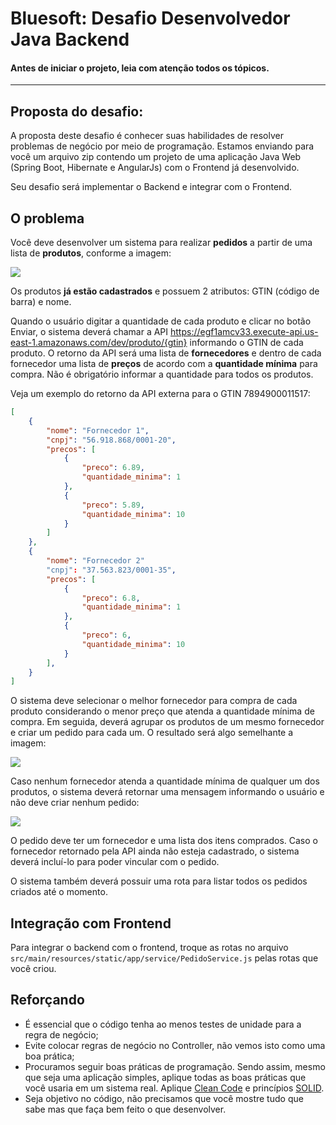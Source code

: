 # Bluesoft: Desafio Desenvolvedor Java Backend

#### Antes de iniciar o projeto, leia com atenção todos os tópicos.

---

## Proposta do desafio:

A proposta deste desafio é conhecer suas habilidades de resolver problemas de negócio por meio de programação.
Estamos enviando para você um arquivo zip contendo um projeto de uma aplicação Java Web (Spring Boot, Hibernate e AngularJs) com o Frontend já desenvolvido.

Seu desafio será implementar o Backend e integrar com o Frontend.

## O problema

Você deve desenvolver um sistema para realizar **pedidos** a partir de uma lista de **produtos**, conforme a imagem:

![](https://bluesoft-sp.s3-sa-east-1.amazonaws.com/download/desafio-bluesoft/novo-pedido.png)

Os produtos **já estão cadastrados** e possuem 2 atributos: GTIN (código de barra) e nome.

Quando o usuário digitar a quantidade de cada produto e clicar no botão Enviar, o sistema deverá chamar a API https://egf1amcv33.execute-api.us-east-1.amazonaws.com/dev/produto/{gtin} informando o GTIN de cada produto. O retorno da API será uma lista de **fornecedores** e dentro de cada fornecedor uma lista de **preços** de acordo com a **quantidade mínima** para compra. Não é obrigatório informar a quantidade para todos os produtos.

Veja um exemplo do retorno da API externa para o GTIN 7894900011517:
```json
[
    {
        "nome": "Fornecedor 1",
        "cnpj": "56.918.868/0001-20",
        "precos": [
            {
                "preco": 6.89,
                "quantidade_minima": 1
            },
            {
                "preco": 5.89,
                "quantidade_minima": 10
            }
        ]
    },
    {
        "nome": "Fornecedor 2"
        "cnpj": "37.563.823/0001-35",
        "precos": [
            {
                "preco": 6.8,
                "quantidade_minima": 1
            },
            {
                "preco": 6,
                "quantidade_minima": 10
            }
        ],
    }
]
```

O sistema deve selecionar o melhor fornecedor para compra de cada produto considerando o menor preço que atenda a quantidade mínima de compra. Em seguida, deverá agrupar os produtos de um mesmo fornecedor e criar um pedido para cada um. O resultado será algo semelhante a imagem:

![](https://bluesoft-sp.s3-sa-east-1.amazonaws.com/download/desafio-bluesoft/pedido-criado-sucesso.png)

Caso nenhum fornecedor atenda a quantidade mínima de qualquer um dos produtos, o sistema deverá retornar uma mensagem informando o usuário e não deve criar nenhum pedido:

![](https://bluesoft-sp.s3-sa-east-1.amazonaws.com/download/desafio-bluesoft/pedido-erro.png)

O pedido deve ter um fornecedor e uma lista dos itens comprados. Caso o fornecedor retornado pela API ainda não esteja cadastrado, o sistema deverá incluí-lo para poder vincular com o pedido.

O sistema também deverá possuir uma rota para listar todos os pedidos criados até o momento.

## Integração com Frontend

Para integrar o backend com o frontend, troque as rotas no arquivo `src/main/resources/static/app/service/PedidoService.js` pelas rotas que você criou.

## Reforçando

- É essencial que o código tenha ao menos testes de unidade para a regra de negócio;
- Evite colocar regras de negócio no Controller, não vemos isto como uma boa prática;
- Procuramos seguir boas práticas de programação. Sendo assim, mesmo que seja uma aplicação simples, aplique todas as boas práticas que você usaria em um sistema real. Aplique [Clean Code](https://www.youtube.com/watch?v=Pjoi_JxXAcM) e princípios [SOLID](https://www.youtube.com/watch?v=DmrHBUeo0NE).
- Seja objetivo no código, não precisamos que você mostre tudo que sabe mas que faça bem feito o que desenvolver.


